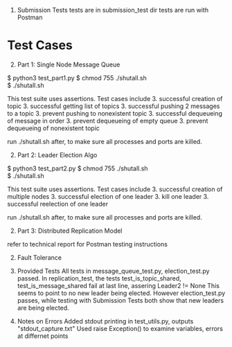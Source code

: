 
1. Submission Tests
tests are in submission_test dir
tests are run with Postman

# Test Cases
2. Part 1: Single Node Message Queue

$ python3 test_part1.py
$ chmod 755 ./shutall.sh    
$ ./shutall.sh

This test suite uses assertions.
Test cases include
3. successful creation of topic
3. successful getting list of topics
3. successful pushing 2 messages to a topic
3. prevent pushing to nonexistent topic
3. successful dequeueing of message in order
3. prevent dequeueing of empty queue
3. prevent dequeueing of nonexistent topic

run ./shutall.sh after, to make sure all processes and ports are killed.

2. Part 2: Leader Election Algo

$ python3 test_part2.py
$ chmod 755 ./shutall.sh    
$ ./shutall.sh

This test suite uses assertions.
Test cases include
3. successful creation of multiple nodes
3. successful election of one leader
3. kill one leader
3. successful reelection of one leader

run ./shutall.sh after, to make sure all processes and ports are killed.

2. Part 3: Distributed Replication Model

refer to technical report for Postman testing instructions

2. Fault Tolerance

1. Provided Tests
All tests in message_queue_test.py, election_test.py passed.
In replication_test, the tests test_is_topic_shared, test_is_message_shared fail at last line, assering Leader2 != None
This seems to point to no new leader being elected. However election_test.py passes, while testing with Submission Tests both show that new leaders are being elected.

1. Notes on Errors
Added stdout printing in test_utils.py, outputs "stdout_capture<inbdex>.txt"
Used raise Exception() to examine variables, errors at differnet points